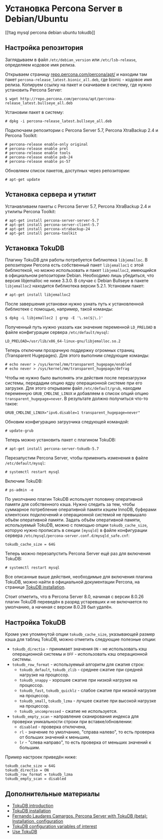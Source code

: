 Установка Percona Server в Debian/Ubuntu
========================================

[[!tag mysql percona debian ubuntu tokudb]]

Настройка репозитория
---------------------

Заглядываем в файл `/etc/debian_version` или `/etc/lsb-release`, определяем кодовое имя релиза.

Открываем страницу [repo.percona.com/percona/apt/](http://repo.percona.com/percona/apt/) и находим там пакет `percona-release_latest.bionic_all.deb`, где bionic - кодовое имя релиза. Копируем ссылку на пакет и скачиваем в систему, где нужно установить Percona Server:

    $ wget http://repo.percona.com/percona/apt/percona-release_latest.bullseye_all.deb

Установим пакет в систему:

    # dpkg -i percona-release_latest.bullseye_all.deb

Подключаем репозитории с Percona Server 5.7, Percona XtraBackup 2.4 и Percona Toolkit:

    # percona-release enable-only original
    # percona-release enable prel
    # percona-release enable tools
    # percona-release enable pxb-24
    # percona-release enable ps-57

Обновляем список пакетов, доступных через репозитории:

    # apt-get update

Установка сервера и утилит
--------------------------

Устанавливаем пакеты с Percona Server 5.7, Percona XtraBackup 2.4 и утилиты Percona Toolkit:

    # apt-get install percona-server-server-5.7
    # apt-get install percona-server-client-5.7
    # apt-get install percona-xtrabackup-24
    # apt-get install percona-toolkit

Установка TokuDB
----------------

Плагину TokuDB для работы потребуется библиотека `libjemalloc`. В репозитории Percona есть собственный пакет `libjemalloc1` с этой библиотекой, но можно использовать и пакет `libjemalloc2`, имеющийся в официальном репозитории Debian. Необходимо лишь убедиться, что версия libjemalloc не ниже 3.3.0. В случае с Debian Bullseye в пакете `libjemalloc2` находится библиотека версии 5.2.1. Установим пакет:

    # apt-get install libjemalloc2

После завершения установки нужно узнать путь к установленной библиотеке с помощью, например, такой команды:

    $ dpkg -L libjemalloc2 | grep -E '\.so($|\.)'

Полученный путь нужно указать как значение переменной `LD_PRELOAD` в файле конфигурации сервера `/etc/default/mysql`:

    LD_PRELOAD=/usr/lib/x86_64-linux-gnu/libjemalloc.so.2

Теперь отключим прозрачную поддержку огромных страниц (Transparent Hugepages). Для этого выполним следующие команды:

    # echo never > /sys/kernel/mm/transparent_hugepage/enabled
    # echo never > /sys/kernel/mm/transparent_hugepage/defrag

Чтобы не нужно было выполнять эти действия после перезагрузки системы, передадим опцию ядру операционной системе при его загрузке. Для этого открываем файл `/etc/default/grub`, находим переменную `GRUB_CMDLINE_LINUX` и добавляем в список опций опцию `transparent_hugepage=never`. В результате должно получиться что-то такое:

    GRUB_CMDLINE_LINUX="ipv6.disable=1 transparent_hugepage=never"

Обновим конфигурацию загрузчика следующей командой:

    # update-grub

Теперь можно установить пакет с плагином TokuDB:

    # apt-get install percona-server-tokudb-5.7

Перезапустим Percona Server, чтобы применить изменения в файле `/etc/default/mysql`:

    # systemctl restart mysql

Включим TokuDB:

    # ps-admin -e

По умолчанию плагин TokuDB использует половину оперативной памяти для собственного кэша. Нужно следить за тем, чтобы суммарное потребление оперативной памяти кэшем InnoDB, буферами клиентских подключений и операционной системой не превышало объём оперативной памяти. Задать объём оперативной памяти, используемый TokuDB, можно с помощью опции `tokudb_cache_size`, которую нужно прописать в секции `[mysqld]` в файле конфигурации сервера `/etc/mysql/percona-server.conf.d/mysqld_safe.cnf`:

    tokudb_cache_size = 64G

Теперь можно перезапустить Percona Server ещё раз для включения TokuDB:

    # systemctl restart mysql

Все описанные выше действия, необходимые для включения плагина TokuDB, можно найти в официальной документации Percona, на странице [TokuDB installation](https://docs.percona.com/percona-server/8.0/tokudb/tokudb_installation.html).

Стоит отметить, что в Percona Server 8.0, начиная с версии 8.0.26 плагин TokuDB переведён в разряд устаревших и не включается по умолчанию, а начиная с версии 8.0.28 был удалён.

Настройка TokuDB
----------------

Кроме уже упомянутой опции `tokudb_cache_size`, указывающей размер кэша для таблиц TokuDB, можно отметить следующие полезные опции:

* `tokudb_directio` - принимает значения `ON` - не использовать кэш операционной системы и `OFF` - использовать кэш операционной системы.
* `tokudb_row_format` - используемый алгоритм для сжатия строк:
    * `tokudb_default`, `tokudb_zlib` - среднее сжатие при средней нагрузке на процессор.
    * `tokudb_snappy` - хорошее сжатие при низкой нагрузке на процессор.
    * `tokudb_fast`, `tokudb_quicklz` - слабое сжатие при низкой нагрузке на процессор.
    * `tokudb_small`, `tokudb_lzma` - лучшее сжатие при высокой нагрузке на процессор.
    * `tokudb_uncompressed` - сжатие не используется.
* `tokudb_empty_scan` - направление сканирования индекса для проверки уникальности строки при вставке/обновлении:
    * `disabled` - проверка отключена,
    * `rl` - значение по умолчанию, "справа налево", то есть проверка от больших значений к меньшим,
    * `lr` - "слева направо", то есть проверка от меньших значений к большим.

Пример настроек приведён ниже:

    tokudb_cache_size = 64G
    tokudb_directio = ON
    tokudb_row_format = tokudb_lzma
    tokudb_empty_scan = disabled

Дополнительные материалы
------------------------

* [TokuDB introduction](https://docs.percona.com/percona-server/8.0/tokudb/tokudb_intro.html)
* [TokuDB installation](https://docs.percona.com/percona-server/8.0/tokudb/tokudb_installation.html)
* [Fernando Laudares Camargos. Percona Server with TokuDB (beta): Installation, configuration](https://www.percona.com/blog/percona-server-with-tokudb-beta-installation-configuration/)
* [TokuDB configuration variables of interest](http://code.openark.org/blog/mysql/tokudb-configuration-variables-of-interest)
* [Use TokuDB](https://docs.percona.com/percona-server/8.0/tokudb/using_tokudb.html)

